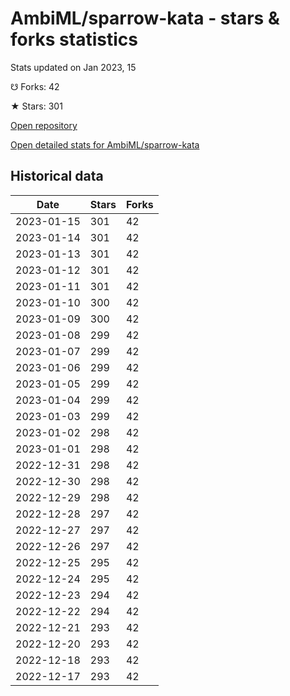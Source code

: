 # AmbiML/sparrow-kata - stars & forks statistics

Stats updated on Jan 2023, 15

☋ Forks: 42

★ Stars: 301

[Open repository](https://github.com/AmbiML/sparrow-kata)

[Open detailed stats for AmbiML/sparrow-kata](https://reviewgithub.com/rep/AmbiML/sparrow-kata)

## Historical data
| Date | Stars | Forks |
|------|-------|-------|
| 2023-01-15 | 301 | 42 | 
| 2023-01-14 | 301 | 42 | 
| 2023-01-13 | 301 | 42 | 
| 2023-01-12 | 301 | 42 | 
| 2023-01-11 | 301 | 42 | 
| 2023-01-10 | 300 | 42 | 
| 2023-01-09 | 300 | 42 | 
| 2023-01-08 | 299 | 42 | 
| 2023-01-07 | 299 | 42 | 
| 2023-01-06 | 299 | 42 | 
| 2023-01-05 | 299 | 42 | 
| 2023-01-04 | 299 | 42 | 
| 2023-01-03 | 299 | 42 | 
| 2023-01-02 | 298 | 42 | 
| 2023-01-01 | 298 | 42 | 
| 2022-12-31 | 298 | 42 | 
| 2022-12-30 | 298 | 42 | 
| 2022-12-29 | 298 | 42 | 
| 2022-12-28 | 297 | 42 | 
| 2022-12-27 | 297 | 42 | 
| 2022-12-26 | 297 | 42 | 
| 2022-12-25 | 295 | 42 | 
| 2022-12-24 | 295 | 42 | 
| 2022-12-23 | 294 | 42 | 
| 2022-12-22 | 294 | 42 | 
| 2022-12-21 | 293 | 42 | 
| 2022-12-20 | 293 | 42 | 
| 2022-12-18 | 293 | 42 | 
| 2022-12-17 | 293 | 42 | 


